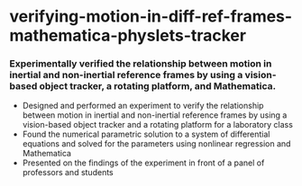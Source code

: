 # verifying-motion-in-diff-ref-frames-mathematica-physlets-tracker
### Experimentally verified the relationship between motion in inertial and non-inertial reference frames by using a vision-based object tracker, a rotating platform, and Mathematica.

* Designed and performed an experiment to verify the relationship between motion in inertial and non-inertial reference frames by using a vision-based object tracker and a rotating platform for a laboratory class
* Found the numerical parametric solution to a system of differential equations and solved for the parameters using nonlinear regression and Mathematica
* Presented on the findings of the experiment in front of a panel of professors and students
